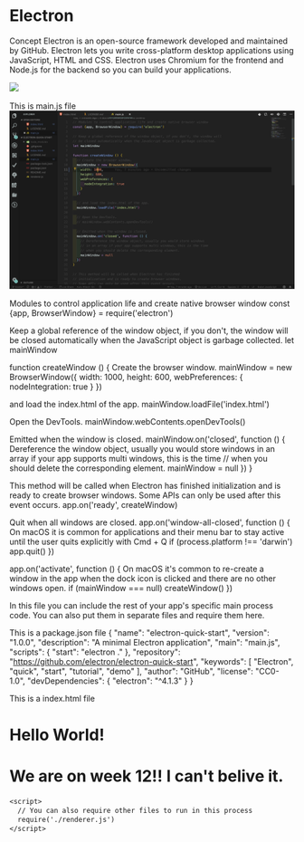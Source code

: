 # Electron


 Concept
Electron is an open-source framework developed and maintained by GitHub. Electron lets you write cross-platform desktop applications using JavaScript, HTML and CSS. Electron uses Chromium for the frontend and Node.js for the backend so you can build your applications. 

![](https://encrypted-tbn0.gstatic.com/images?q=tbn:ANd9GcQ0uennhqsc6wLg3Jkt7u-5WcV-eD4vZe1QoxiN4pY96lhSdXFn)

<!-- Code Snippet to write Hello world in Electron -->
 This is main.js file
 ![](https://github.com/LewNic1/Electron/blob/master/Screen%20Shot%202019-04-08%20at%2010.05.20%20AM.png)
 
 Modules to control application life and create native browser window
const {app, BrowserWindow} = require('electron')

 Keep a global reference of the window object, if you don't, the window will
 be closed automatically when the JavaScript object is garbage collected.
let mainWindow

function createWindow () {
  Create the browser window.
  mainWindow = new BrowserWindow({
    width: 1000,
    height: 600,
    webPreferences: {
      nodeIntegration: true
    }
  })

   and load the index.html of the app.
  mainWindow.loadFile('index.html')

  Open the DevTools.
   mainWindow.webContents.openDevTools()

   Emitted when the window is closed.
  mainWindow.on('closed', function () {
     Dereference the window object, usually you would store windows
     in an array if your app supports multi windows, this is the time
    // when you should delete the corresponding element.
    mainWindow = null
  })
}

 This method will be called when Electron has finished
 initialization and is ready to create browser windows.
 Some APIs can only be used after this event occurs.
app.on('ready', createWindow)

 Quit when all windows are closed.
app.on('window-all-closed', function () {
   On macOS it is common for applications and their menu bar
   to stay active until the user quits explicitly with Cmd + Q
  if (process.platform !== 'darwin') app.quit()
})

app.on('activate', function () {
   On macOS it's common to re-create a window in the app when the
   dock icon is clicked and there are no other windows open.
  if (mainWindow === null) createWindow()
})

In this file you can include the rest of your app's specific main process
 code. You can also put them in separate files and require them here.


 This is a package.json file 
{
  "name": "electron-quick-start",
  "version": "1.0.0",
  "description": "A minimal Electron application",
  "main": "main.js",
  "scripts": {
    "start": "electron ."
  },
  "repository": "https://github.com/electron/electron-quick-start",
  "keywords": [
    "Electron",
    "quick",
    "start",
    "tutorial",
    "demo"
  ],
  "author": "GitHub",
  "license": "CC0-1.0",
  "devDependencies": {
    "electron": "^4.1.3"
  }
}

 This is a index.html file
<!DOCTYPE html>
<html>
  <head>
    <meta charset="UTF-8">
    <title>Hello World!</title>
  </head>
  <body>
    <h1>Hello World!</h1>
    <!-- All of the Node.js APIs are available in this renderer process. -->
    <!-- We are using Node.js <script>document.write(process.versions.node)</script>,
    Chromium <script>document.write(process.versions.chrome)</script>,
    and Electron <script>document.write(process.versions.electron)</script>. -->
    <h1>We are on week 12!! I can't belive it.</h1>

    <script>
      // You can also require other files to run in this process
      require('./renderer.js')
    </script>
  </body>
</html>
